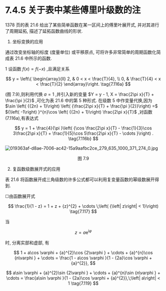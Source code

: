 # 7.4.5 关于表中某些傅里叶级数的注

1378 页的表 21.6 给出了某些简单函数在某一区间上的傅里叶展开式, 并对其进行了周期延拓, 描述了延拓函数曲线的形状.

1. 坐标变换的应用

通过改变坐标轴的标度 (度量单位) 或平移原点, 可将许多非常简单的周期函数化简成表 21.6 中所示的函数.

1 设函数 $f\left( x\right)  = f\left( {-x}\right)$ ,且满足关系

$$
y = \left\{  \begin{array}{ll} 2, & 0 < x < \frac{T}{4}, \\  0, & \frac{T}{4} < x < \frac{T}{2} \end{array}\right.  \tag{7.116a}
$$

(图 7.9),则利用代换 $a = 1$ ,并引入新的变量 $Y = y - 1, X = \frac{2\pi x}{T} + \frac{\pi }{2}$ ,可化为表 21.6 中的第 5 种形式. 在级数 5 中作变量代换,因为 $\sin \left( {{2n} + 1}\right) \left( {\frac{2\pi x}{T} + \frac{\pi }{2}}\right)  =$ ${\left( -1\right) }^{n}\cos \left( {{2n} + 1}\right) \frac{2\pi x}{T}$ ,对函数 (7.116a),有表达式

$$
y = 1 + \frac{4}{\pi }\left( {\cos \frac{2\pi x}{T} - \frac{1}{3}\cos 3\frac{2\pi x}{T} + \frac{1}{5}\cos 5\frac{2\pi x}{T} - \cdots }\right) . \tag{7.116b}
$$

![019363af-d8ae-7006-ac42-15a9aafbc2ce_279_635_1000_371_274_0.jpg](/images/019363af-d8ae-7006-ac42-15a9aafbc2ce_279_635_1000_371_274_0.jpg)

<center>图 7.9</center>

2. 复函数级数展开式的应用

表 21.6 将函数展开成三角级数的许多公式都可以利用复变量函数的幂级数展开得到.

☐由函数展开式

$$
\frac{1}{1 - z} = 1 + z + {z}^{2} + \cdots \;\left( {\left| z\right|  < 1}\right)  \tag{7.117}
$$

当

$$
z = a{\mathrm{e}}^{\mathrm{i}\varphi } \tag{7.118}
$$

时, 分离实部和虚部, 有

$$
1 + a\cos \varphi  + {a}^{2}\cos {2\varphi } + \cdots  + {a}^{n}\cos {n\varphi } + \cdots  = \frac{1 - a\cos \varphi }{1 - {2a}\cos \varphi  + {a}^{2}},
$$

$$
a\sin \varphi  + {a}^{2}\sin {2\varphi } + \cdots  + {a}^{n}\sin {n\varphi } + \cdots  = \frac{a\sin \varphi }{1 - {2a}\cos \varphi  + {a}^{2}},\;\left| a\right|  < 1 \tag{7.119}
$$